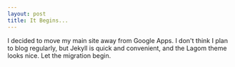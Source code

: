 ```yaml
---
layout: post
title: It Begins...
---
```


I decided to move my main site away from Google Apps.  I don't think I
plan to blog regularly, but Jekyll is quick and convenient, and the
Lagom theme looks nice.  Let the migration begin.